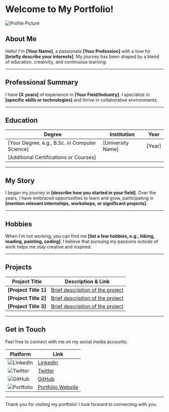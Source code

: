 
# Welcome to My Portfolio!

![Profile Picture](https://via.placeholder.com/150) <!-- Replace with your actual profile picture URL -->

## About Me

Hello! I'm **[Your Name]**, a passionate **[Your Profession]** with a love for **[briefly describe your interests]**. My journey has been shaped by a blend of education, creativity, and continuous learning.

---

## Professional Summary

I have **[X years]** of experience in **[Your Field/Industry]**. I specialize in **[specific skills or technologies]** and thrive in collaborative environments.

---

## Education

| Degree                                  | Institution                     | Year |
|-----------------------------------------|---------------------------------|------|
| [Your Degree, e.g., B.Sc. in Computer Science] | [University Name]              | [Year] |
| [Additional Certifications or Courses] |                                 |      |

---

## My Story

I began my journey in **[describe how you started in your field]**. Over the years, I have embraced opportunities to learn and grow, participating in **[mention relevant internships, workshops, or significant projects]**.

---

## Hobbies

When I'm not working, you can find me **[list a few hobbies, e.g., hiking, reading, painting, coding]**. I believe that pursuing my passions outside of work helps me stay creative and inspired.

---

## Projects

| Project Title                  | Description & Link                                    |
|-------------------------------|------------------------------------------------------|
| **[Project Title 1]**        | [Brief description of the project](link-to-project) |
| **[Project Title 2]**        | [Brief description of the project](link-to-project) |
| **[Project Title 3]**        | [Brief description of the project](link-to-project) |

---

## Get in Touch

Feel free to connect with me on my social media accounts:

| Platform   | Link                                 |
|------------|--------------------------------------|
| ![LinkedIn](https://via.placeholder.com/20)  | [LinkedIn](https://www.linkedin.com/in/yourprofile)  |
| ![Twitter](https://via.placeholder.com/20)   | [Twitter](https://twitter.com/yourprofile)            |
| ![GitHub](https://via.placeholder.com/20)    | [GitHub](https://github.com/yourusername)             |
| ![Portfolio](https://via.placeholder.com/20)  | [Portfolio Website](https://yourwebsite.com)          |

---

Thank you for visiting my portfolio! I look forward to connecting with you.
